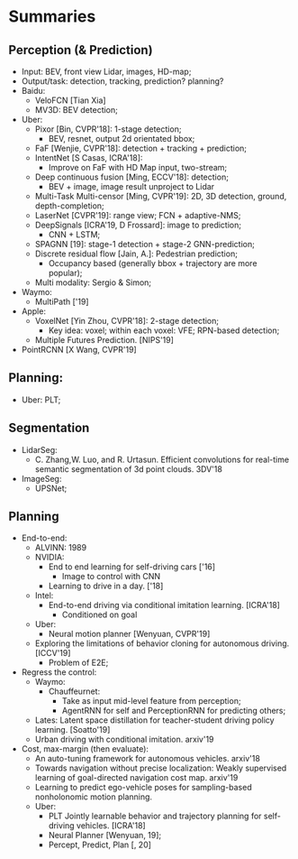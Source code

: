 # Summaries

## Perception (& Prediction)
- Input: BEV, front view Lidar, images, HD-map;
- Output/task: detection, tracking, prediction? planning?
- Baidu:
	- VeloFCN [Tian Xia]	
	- MV3D: BEV detection;
- Uber:
	- Pixor [Bin, CVPR'18]: 1-stage detection;
		- BEV, resnet, output 2d orientated bbox;
	- FaF [Wenjie, CVPR'18]: detection + tracking + prediction;
	- IntentNet [S Casas, ICRA'18]:
		- Improve on FaF with HD Map input, two-stream;
	- Deep continuous fusion [Ming, ECCV'18]: detection;
		- BEV + image, image result unproject to Lidar
	- Multi-Task Multi-censor [Ming, CVPR'19]: 2D, 3D detection, ground, depth-completion;
	- LaserNet [CVPR'19]: range view; FCN + adaptive-NMS;
	- DeepSignals [ICRA'19, D Frossard]: image to prediction;
		- CNN + LSTM;
	- SPAGNN [19]: stage-1 detection + stage-2 GNN-prediction;
	- Discrete residual flow [Jain, A.]: Pedestrian prediction;
		- Occupancy based (generally bbox + trajectory are more popular);
	- Multi modality: Sergio & Simon;
- Waymo:
	- MultiPath ['19]
- Apple:
	- VoxelNet [Yin Zhou, CVPR'18]: 2-stage detection;
		- Key idea: voxel; within each voxel: VFE; RPN-based detection;
	- Multiple Futures Prediction. [NIPS'19]
- PointRCNN [X Wang, CVPR'19]

## Planning:
- Uber: PLT;

## Segmentation
- LidarSeg:
	- C. Zhang,W. Luo, and R. Urtasun. Efficient convolutions for real-time semantic segmentation of 3d point clouds. 3DV'18
- ImageSeg:
	- UPSNet;

## Planning
- End-to-end:
	- ALVINN: 1989
	- NVIDIA:
		- End to end learning for self-driving cars ['16]
			- Image to control with CNN
		- Learning to drive in a day. ['18]
	- Intel:
		- End-to-end driving via conditional imitation learning. [ICRA'18]
			- Conditioned on goal
	- Uber:
		- Neural motion planner [Wenyuan, CVPR'19]
	- Exploring the limitations of behavior cloning for autonomous driving. [ICCV'19]
		- Problem of E2E;
- Regress the control:
	- Waymo:
		- Chauffeurnet:
			- Take as input mid-level feature from perception;
			- AgentRNN for self and PerceptionRNN for predicting others;
	- Lates: Latent space distillation for teacher-student driving policy learning. [Soatto'19]
	- Urban driving with conditional imitation. arxiv'19
- Cost, max-margin (then evaluate):
	- An auto-tuning framework for autonomous vehicles. arxiv'18
	- Towards navigation without precise localization: Weakly supervised learning of goal-directed navigation cost map. arxiv'19
	- Learning to predict ego-vehicle poses for sampling-based nonholonomic motion planning.
	- Uber:
		- PLT Jointly learnable behavior and trajectory planning for self-driving vehicles. [ICRA'18]
		- Neural Planner [Wenyuan, 19];
		- Percept, Predict, Plan [, 20]
